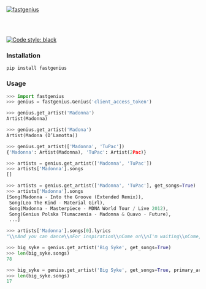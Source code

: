 [![fastgenius](./images/fastgenius_logo_with_namev3.png)](https://github.com/theomart/fastgenius)  
  
<br>
<br>


[![Code style: black](https://img.shields.io/badge/code%20style-black-000000.svg)](https://github.com/psf/black)


### Installation

````shell
pip install fastgenius
````

### Usage
````python
>>> import fastgenius
>>> genius = fastgenius.Genius('client_access_token')

>>> genius.get_artist('Madonna')
Artist(Madonna)

>>> genius.get_artist('Madona')
Artist(Madona (D’Lamotta))

>>> genius.get_artist(['Madonna', 'TuPac'])
{'Madonna': Artist(Madonna), 'TuPac': Artist(2Pac)}

>>> artists = genius.get_artist(['Madonna', 'TuPac'])
>>> artists['Madonna'].songs
[]

>>> artists = genius.get_artist(['Madonna', 'TuPac'], get_songs=True)
>>> artists['Madonna'].songs
[Song(Madonna - Into the Groove (Extended Remix)),
 Song(Leo The Kind - Material Girl),
 Song(Madonna - Masterpiece - MDNA World Tour / Live 2012),
 Song(Genius Polska Tłumaczenia - Madonna & Quavo - Future),
 ...]

>>> artists['Madonna'].songs[0].lyrics
"\\nAnd you can dance\\nFor inspiration\\nCome on\\nI'm waiting\\nCome, ..."

>>> big_syke = genius.get_artist('Big Syke', get_songs=True)
>>> len(big_syke.songs)
78

>>> big_syke = genius.get_artist('Big Syke', get_songs=True, primary_artist_only=True)
>>> len(big_syke.songs)
17

````